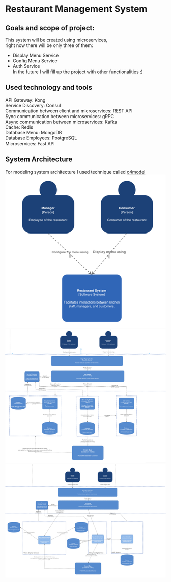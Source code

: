 # Restaurant Management System

## Goals and scope of project:
This system will be created using microservices, <br>
right now there will be only three of them:<br>
- Display Menu Service<br>
- Config Menu Service<br>
- Auth Service<br>
In the future I will fill up the project with other functionalities :)<br>

## Used technology and tools
API Gateway: Kong<br>
Service Discovery: Consul<br>
Communication between client and microservices: REST API<br>
Sync communication between microservices: gRPC<br>
Async communication between microservices: Kafka<br>
Cache: Redis<br>
Database Menu: MongoDB<br>
Database Employees: PostgreSQL<br>
Microservices: Fast API<br>

## System Architecture
For modeling system architecture I used technique called [c4model](https://c4model.com/)<br>
![Context Diagram](./context.png)
![Container Diagram](./container.png)
![Component Diagram](./component.png)
